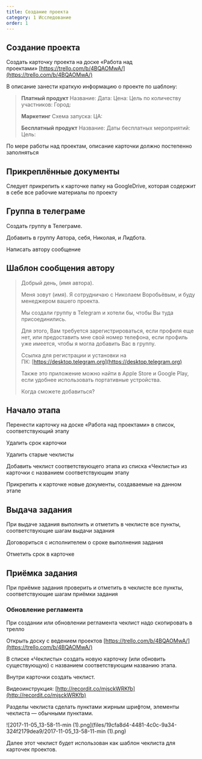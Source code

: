 ```yaml
---
title: Создание проекта
category: 1 Исследование
order: 1
---
```


## Создание проекта

Создать карточку проекта на доске «Работа над проектами» [https://trello.com/b/4BQAOMwA/](https://trello.com/b/4BQAOMwA/) 

В описание занести краткую информацию о проекте по шаблону:

> **Платный продукт**
> Название:
> Дата:
> Цена:
> Цель по количеству участников:
> Город:
>
> **Маркетинг**
> Схема запуска:
> ЦА:
>
> **Бесплатный продукт**
> Название:
> Даты бесплатных мероприятий:
> Цель:

По мере работы над проектам, описание карточки должно постепенно заполняться

## Прикреплённые документы

Следует прикрепить к карточке папку на GoogleDrive, которая содержит в себе все рабочие материалы по проекту

## Группа в телеграме

Создать группу в Телеграме.

Добавить в группу Автора, себя, Николая, и Лидбота.

Написать автору сообщение

## Шаблон сообщения автору

> Добрый день, (имя автора).
> 
> Меня зовут (имя). Я сотрудничаю с Николаем Воробьёвым, и буду менеджером вашего проекта.
> 
> Мы создали группу в Telegram и хотели бы, чтобы Вы туда присоединились.
> 
> Для этого, Вам требуется зарегистрироваться, если профиля еще нет, или предоставить мне свой номер телефона, если профиль уже имеется, чтобы я могла добавить Вас в группу.
> 
> Ссылка для регистрации и установки на ПК: [https://desktop.telegram.org](https://desktop.telegram.org)
> 
> Также это приложение можно найти в Apple Store и Google Play, если удобнее использовать портативные устройства.
> 
> Когда сможете добавиться?

## Начало этапа

Перенести карточку на доске «Работа над проектами» в список, соответствующий этапу

Удалить срок карточки

Удалить старые чеклисты

Добавить чеклист соответствующего этапа из списка «Чеклисты» из карточки с названием соответствующим этапу

Прикрепить к карточке новые документы, создаваемые на данном этапе

## Выдача задания

При выдаче задания выполнить и отметить в чеклисте все пункты, соответствующие шагам выдачи задания

Договориться с исполнителем о сроке выполнения задания

Отметить срок в карточке

## Приёмка задания

При приёмке задания проверить и отметить в чеклисте все пункты, соответствующие шагам приёмки задания

### Обновление регламента

При создании или обновлении регламента чеклист надо скопировать в трелло

Открыть доску с ведением проектов [https://trello.com/b/4BQAOMwA/](https://trello.com/b/4BQAOMwA/)

В списке «Чеклисты» создать новую карточку (или обновить существующую) с названием соответствующим названию этапа.

Внутри карточки создать чеклист.

Видеоинструкция: [http://recordit.co/mjsckWRKfb](http://recordit.co/mjsckWRKfb)

Разделы чеклиста сделать пунктами жирным шрифтом, элементы чеклиста — обычными пунктами.

![2017-11-05_13-58-11-min (1).png](files/19cfa8d4-4481-4c0c-9a34-324f2179dea9/2017-11-05_13-58-11-min (1).png)

Далее этот чеклист будет использован как шаблон чеклиста для карточек проектов.